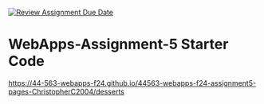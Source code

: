 [![Review Assignment Due Date](https://classroom.github.com/assets/deadline-readme-button-22041afd0340ce965d47ae6ef1cefeee28c7c493a6346c4f15d667ab976d596c.svg)](https://classroom.github.com/a/n6Rbr9Og)
# WebApps-Assignment-5 Starter Code
https://44-563-webapps-f24.github.io/44563-webapps-f24-assignment5-pages-ChristopherC2004/desserts
